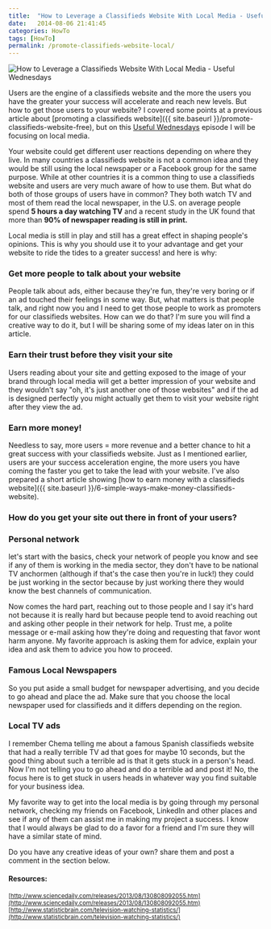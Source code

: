```yaml
---
title:  "How to Leverage a Classifieds Website With Local Media - Useful Wednesdays"
date:   2014-08-06 21:41:45
categories: HowTo
tags: [HowTo]
permalink: /promote-classifieds-website-local/
---
```

![How to Leverage a Classifieds Website With Local Media - Useful Wednesdays](//open-classifieds.com/wp-content/uploads/2014/08/624x415xold-newspaper-350376_1280-624x415.jpg.pagespeed.ic.oV5tEhoyoa.jpg)

Users are the engine of a classifieds website and the more the users you have the greater your success will accelerate and reach new levels. But how to get those users to your website? I covered some points at a previous article about [promoting a classifieds website]({{ site.baseurl }}/promote-classifieds-website-free), but on this [Useful Wednesdays](http://open-classifieds.com/category/useful-wednesdays/) episode I will be focusing on local media.

Your website could get different user reactions depending on where they live. In many countries a classifieds website is not a common idea and they would be still using the local newspaper or a Facebook group for the same purpose. While at other countries it is a common thing to use a classifieds website and users are very much aware of how to use them. But what do both of those groups of users have in common? They both watch TV and most of them read the local newspaper, in the U.S. on average people spend **5 hours a day watching TV** and a recent study in the UK found that more than **90% of newspaper reading is still in print.**

Local media is still in play and still has a great effect in shaping people's opinions. This is why you should use it to your advantage and get your website to ride the tides to a greater success! and here is why:

### Get more people to talk about your website

People talk about ads, either because they're fun, they're very boring or if an ad touched their feelings in some way. But, what matters is that people talk, and right now you and I need to get those people to work as promoters for our classifieds websites. How can we do that? I'm sure you will find a creative way to do it, but I will be sharing some of my ideas later on in this article.

### Earn their trust before they visit your site

Users reading about your site and getting exposed to the image of your brand through local media will get a better impression of your website and they wouldn't say "oh, it's just another one of those websites" and if the ad is designed perfectly you might actually get them to visit your website right after they view the ad.

### Earn more money!

Needless to say, more users = more revenue and a better chance to hit a great success with your classifieds website. Just as I mentioned earlier, users are your success acceleration engine, the more users you have coming the faster you get to take the lead with your website. I've also prepared a short article showing [how to earn money with a classifieds website]({{ site.baseurl }}/6-simple-ways-make-money-classifieds-website).

### How do you get your site out there in front of your users?

### Personal network

let's start with the basics, check your network of people you know and see if any of them is working in the media sector, they don't have to be national TV anchormen (although if that's the case then you're in luck!) they could be just working in the sector because by just working there they would know the best channels of communication.

Now comes the hard part, reaching out to those people and I say it's hard not because it is really hard but because people tend to avoid reaching out and asking other people in their network for help. Trust me, a polite message or e-mail asking how they're doing and requesting that favor wont harm anyone. My favorite approach is asking them for advice, explain your idea and ask them to advice you how to proceed.

### Famous Local Newspapers

So you put aside a small budget for newspaper advertising, and you decide to go ahead and place the ad. Make sure that you choose the local newspaper used for classifieds and it differs depending on the region.

### Local TV ads

I remember Chema telling me about a famous Spanish classifieds website that had a really terrible TV ad that goes for maybe 10 seconds, but the good thing about such a terrible ad is that it gets stuck in a person's head. Now I'm not telling you to go ahead and do a terrible ad and post it! No, the focus here is to get stuck in users heads in whatever way you find suitable for your business idea.

My favorite way to get into the local media is by going through my personal network, checking my friends on Facebook, LinkedIn and other places and see if any of them can assist me in making my project a success. I know that I would always be glad to do a favor for a friend and I'm sure they will have a similar state of mind.

Do you have any creative ideas of your own? share them and post a comment in the section below.


#### Resources:
<sup> [http://www.sciencedaily.com/releases/2013/08/130808092055.htm](http://www.sciencedaily.com/releases/2013/08/130808092055.htm) <br>
[http://www.statisticbrain.com/television-watching-statistics/](http://www.statisticbrain.com/television-watching-statistics/) </sup>

